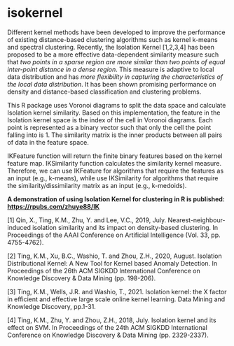 # isokernel
Different kernel methods have been developed to improve the performance of existing distance-based clustering algorithms such as kernel k-means and spectral clustering. Recently, the Isolation Kernel [1,2,3,4] has been proposed to be a more effective data-dependent similarity measure such that *two points in a sparse region are more similar than two points of equal inter-point distance in a dense region*. This measure is adaptive to local data distribution and has *more flexibility in capturing the characteristics of the local data distribution*. It has been shown promising performance on density and distance-based classification and clustering problems.

This R package uses Voronoi diagrams to split the data space and calculate Isolation kernel similarity. Based on this implementation, the feature in the Isolation kernel space is the index of the cell in Voronoi diagrams. Each point is represented as a binary vector such that only the cell the point falling into is 1. The similarity matrix is the inner products between all pairs of data in the feature space.

IKFeature function will return the finite binary features based on the kernel feature map. IKSimilarity function calculates the similarity kernel measure. Therefore, we can use IKFeature for algorithms that require the features as an input (e.g., k-means), while use IKSimilarity for algorithms that require the similarity/dissimilarity matrix as an input (e.g., k-medoids).

**A demonstration of using Isolation Kernel for clustering in R is published: https://rpubs.com/zhuye88/IK**

[1] Qin, X., Ting, K.M., Zhu, Y. and Lee, V.C., 2019, July. Nearest-neighbour-induced isolation similarity and its impact on density-based clustering. In Proceedings of the AAAI Conference on Artificial Intelligence (Vol. 33, pp. 4755-4762).

[2] Ting, K.M., Xu, B.C., Washio, T. and Zhou, Z.H., 2020, August. Isolation Distributional Kernel: A New Tool for Kernel based Anomaly Detection. In Proceedings of the 26th ACM SIGKDD International Conference on Knowledge Discovery & Data Mining (pp. 198-206).

[3] Ting, K.M., Wells, J.R. and Washio, T., 2021. Isolation kernel: the X factor in efficient and effective large scale online kernel learning. Data Mining and Knowledge Discovery, pp.1-31.

[4] Ting, K.M., Zhu, Y. and Zhou, Z.H., 2018, July. Isolation kernel and its effect on SVM. In Proceedings of the 24th ACM SIGKDD International Conference on Knowledge Discovery & Data Mining (pp. 2329-2337).
